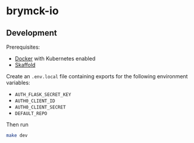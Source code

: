 brymck-io
=========

Development
-----------

Prerequisites:

* [Docker](https://www.docker.com/get-started) with Kubernetes enabled
* [Skaffold](https://github.com/GoogleContainerTools/skaffold)

Create an `.env.local` file containing exports for the following environment variables:

* `AUTH_FLASK_SECRET_KEY`
* `AUTH0_CLIENT_ID`
* `AUTH0_CLIENT_SECRET`
* `DEFAULT_REPO`

Then run

```bash
make dev
```
